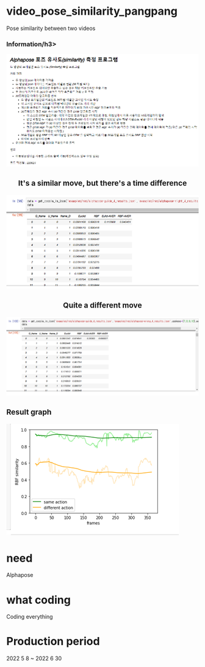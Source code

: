 # video_pose_similarity_pangpang
Pose similarity between two videos

<h3>Information/h3>

![대체 텍스트](./read.png)

<div align="center">
  <h3>It's a similar move, but there's a time difference</h3>
</div>  

![대체 텍스트](./similar_moving.png)

<div align="center">
  <h3>Quite a different move</h3>
</div>  

![대체 텍스트](./little_wrong_moving.png)

<div>
  <h3>Result graph</h3>
</div>  

![대체 텍스트](./cos_rbf_dtw_graph.png)

# need
Alphapose

# what coding
Coding everything

# Production period
2022 5 8 ~ 2022 6 30  
